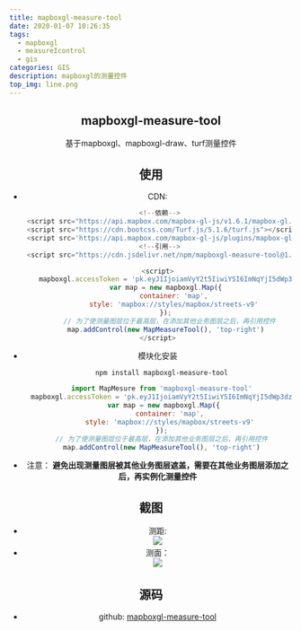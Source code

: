 ```yaml
---
title: mapboxgl-measure-tool
date: 2020-01-07 10:26:35
tags: 
  - mapboxgl
  - measureIcontrol
  - gis
categories: GIS
description: mapboxgl的测量控件
top_img: line.png
---
```

## <center>mapboxgl-measure-tool<center/>
   <center>基于mapboxgl、mapboxgl-draw、turf测量控件<center/>

## 使用
 - CDN:
   ```js
    <!--依赖-->
    <script src="https://api.mapbox.com/mapbox-gl-js/v1.6.1/mapbox-gl.js"></script>
    <script src="https://cdn.bootcss.com/Turf.js/5.1.6/turf.js"></script>
    <script src='https://api.mapbox.com/mapbox-gl-js/plugins/mapbox-gl-draw/v1.0.9/mapbox-gl-draw.js'></script>
    <!--引用-->
    <script src="https://cdn.jsdelivr.net/npm/mapboxgl-measure-tool@1.0.6/dist/index.js"></script>
   ```
    ``` js
    <script>
        mapboxgl.accessToken = 'pk.eyJ1IjoiamVyY2t5IiwiYSI6ImNqYjI5dWp3dzI1Y2YzMnM3eG0xNnV3bWsifQ.eQp4goc9Ng8SuEZcdgNJ_g';
        var map = new mapboxgl.Map({
            container: 'map',
            style: 'mapbox://styles/mapbox/streets-v9'
        });
          // 为了使测量图层位于最高层，在添加其他业务图层之后，再引用控件
        map.addControl(new MapMeasureTool(), 'top-right')
    </script>
   ```
   
  - 模块化安装
    ```
      npm install mapboxgl-measure-tool
    ```
    ```js
      import MapMesure from 'mapboxgl-measure-tool'
      mapboxgl.accessToken = 'pk.eyJ1IjoiamVyY2t5IiwiYSI6ImNqYjI5dWp3dzI1Y2YzMnM3eG0xNnV3bWsifQ.eQp4goc9Ng8SuEZcdgNJ_g';
       var map = new mapboxgl.Map({
          container: 'map',
          style: 'mapbox://styles/mapbox/streets-v9'
      });
      // 为了使测量图层位于最高层，在添加其他业务图层之后，再引用控件
      map.addControl(new MapMeasureTool(), 'top-right')

    ```
    
   - 注意： **避免出现测量图层被其他业务图层遮盖，需要在其他业务图层添加之后，再实例化测量控件**
   
   
## 截图
  - 测距:   
  ![](line.png)
  - 测面：   
  ![](area.png)

## 源码
  - github: <a href='https://github.com/JerckyLY/mapboxgl-measure-tools' target="_blank" >mapboxgl-measure-tool</a>  
  